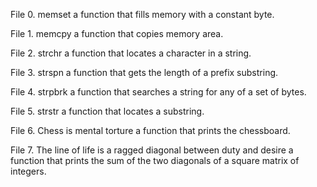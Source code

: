 File 0. memset a function that fills memory with a constant byte.

File 1. memcpy a function that copies memory area.

File 2. strchr a function that locates a character in a string.

File 3. strspn a function that gets the length of a prefix substring.

File 4. strpbrk a function that searches a string for any of a set of bytes.

File 5. strstr a function that locates a substring.

File 6. Chess is mental torture a function that prints the chessboard.

File 7. The line of life is a ragged diagonal between duty and desire a function that prints the sum of the two diagonals of a square matrix of integers.
